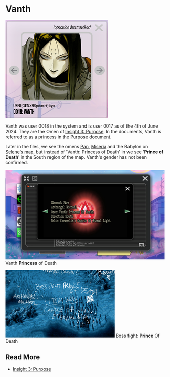 # Vanth

![Vanth.png](../../Resources/characters/vanth/vanth.png)

Vanth was user 0018 in the system and is user 0017 as of the 4th of June 2024. 
They are the Omen of [Insight 3: Purpose](../lore/insight3-purpose). In the documents, Vanth is referred to as a princess 
in the [Purpose](../lore/insight3-purpose) document. 

Later in the files, we see the omens [Pan](pan), [Miseria](miseria) and the Babylon on 
[Selene's map](../files/for-sof#YOUTOPIA_selenes_mapvis), but instead of 'Vanth: Princess of Death' in
we see '**Prince of Death**' in the South region of the map. Vanth's gender has not been confirmed.

![](../../Resources/insights/purpose/img_14.png)
Vanth **Princess** of Death

![](../../Resources/insights/purpose/princeofdeath.png)
Boss fight: **Prince** Of Death

## Read More

- [Insight 3: Purpose](../lore/insight3-purpose)